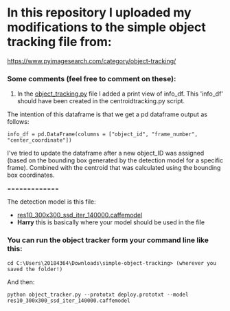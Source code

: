 # In this repository I uploaded my modifications to the simple object tracking file from: #

https://www.pyimagesearch.com/category/object-tracking/

### Some comments (feel free to comment on these):

1. In the [object_tracking.py](https://github.com/HarrySoteriou/VISOR/blob/master/simple-object-tracking/object_tracker.py) file I added a print view of info_df. This 'info_df' should have been created in the centroidtracking.py script. 

The intention of this dataframe is that we get a pd dataframe output as follows:

```
info_df = pd.DataFrame(columns = ["object_id", "frame_number", "center_coordinate"])
```

I've tried to update the dataframe after a new object_ID was assigned (based on the bounding box generated by the detection model for
a specific frame). Combined with the centroid that was calculated using the bounding box coordinates.

=============

The detection model is this file:

* [res10_300x300_ssd_iter_140000.caffemodel](https://github.com/HarrySoteriou/VISOR/blob/master/simple-object-tracking/res10_300x300_ssd_iter_140000.caffemodel)
* **Harry** this is basically where your model should be used in the file

### You can run the object tracker form your command line like this:

```
cd C:\Users\20184364\Downloads\simple-object-tracking> (wherever you saved the folder!)
``` 
And then: 

```
python object_tracker.py --prototxt deploy.prototxt --model res10_300x300_ssd_iter_140000.caffemodel
```


			

